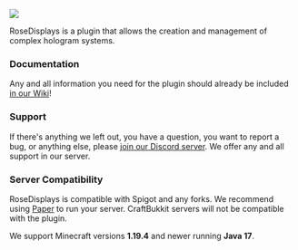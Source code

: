 ![](https://imgur.com/KGd4Xt9.png)


RoseDisplays is a plugin that allows the creation and management of complex hologram systems.

### Documentation
Any and all information you need for the plugin should already be included [in our Wiki](https://github.com/Rosewood-Development/RoseDisplays/wiki)!

### Support
If there's anything we left out, you have a question, you want to report a bug, or anything else, please [join our Discord server](https://discord.gg/MgUsTBK).  We offer any and all support in our server.

### Server Compatibility
RoseDisplays is compatible with Spigot and any forks. We recommend using [Paper](https://papermc.io/) to run your server.  CraftBukkit servers will not be compatible with the plugin.

We support Minecraft versions **1.19.4** and newer running **Java 17**.
